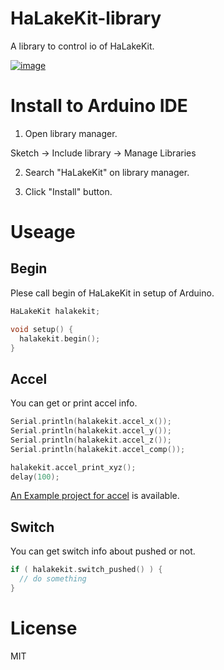 # HaLakeKit-library
A library to control io of HaLakeKit.

[![image](https://robip.halake.com/images/halake-board-description.png)](https://robip.halake.com/halake-board.html)

# Install to Arduino IDE

1. Open library manager.

  Sketch -> Include library -> Manage Libraries

2. Search "HaLakeKit" on library manager.

3. Click "Install" button.

# Useage

## Begin

Plese call begin of HaLakeKit in setup of Arduino.

```c
HaLakeKit halakekit;

void setup() {
  halakekit.begin();
}
```


## Accel

You can get or print accel info.

```c
Serial.println(halakekit.accel_x());
Serial.println(halakekit.accel_y());
Serial.println(halakekit.accel_z());
Serial.println(halakekit.accel_comp());

halakekit.accel_print_xyz();
delay(100);
```

[An Example project for accel](examples/PrintAccelerator/PrintAccelerator.ino) is available.

## Switch

You can get switch info about pushed or not.

```c
if ( halakekit.switch_pushed() ) {
  // do something
}
```

# License

MIT
